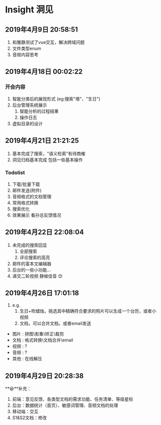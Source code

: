 # Insight 洞见

## 2019年4月9日 20:58:51
1. 和雅静测试了vue交互，解决跨域问题
2. 文件类型enum
3. 音频内容思考

## 2019年4月18日 00:02:22
### 开会内容
1. 智能分类后的展现形式 (eg:搜索"塔"、"生日")
2. 后台管理系统展示
    1. 智能分析的过程结果
    2. 操作日志
3. 虚拟目录的设计

## 2019年4月21日 21:21:25
1. 基本完成了搜索，“语义检索”有待商榷
2. 洞见归档基本完成 包括一些基本操作

### Todolist
1. 下载/批量下载
2. 邮件发送(附件)
3. 音频格式的文档管理
4. 常用格式转换
5. 搜索优化
6. 效果展示 看孙总反馈情况

## 2019年4月22日 22:08:04
1. 未完成的搜索回显
    1. 全部搜索
    2. 评论搜索的高亮
2. 邮件的富本文编辑器
3. 后台的一些小功能...
4. 递交二轮视频 静候佳音 :blush:

## 2019年4月26日 17:01:18
1. e.g.
    1. 生日+吹蜡烛，挑选其中精确符合要求的照片可以生成一个台历，或者小视频
    2. 文档，可以合并文档，或者email发送
 + 图片 : 拼图\影集\矫正\裁剪
 + 文档 : 格式转换\文档合并\email
 + 视频 : ?
 + 音频 : ?
 + 其他 : 在线解压

## 2019年4月29日 20:28:38

**:laughing:**补充：

1. 前端：意见反馈、各类型文档的需求功能、任务清单、等级星标
2. 后台：数据统计（首页）、敏感词管理、音频文档的处理
3. 移动端：交互
4. S1&S2文档：修改
